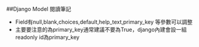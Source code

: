 ##Django Model 閱讀筆記

+   Field有null,blank,choices,default,help_text,primary_key 等參數可以調整
+   主要要注意的為primary_key通常建議不要為True，django內建會設一組readonly id為primary_key

